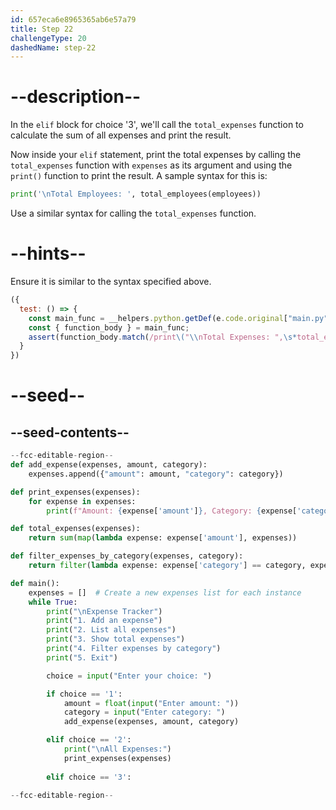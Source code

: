 ```yaml
---
id: 657eca6e8965365ab6e57a79
title: Step 22
challengeType: 20
dashedName: step-22
---
```


# --description--

In the `elif` block for choice '3', we'll call the `total_expenses` function to calculate the sum of all expenses and print the result.

Now inside your `elif` statement, print the total expenses by calling the `total_expenses` function with `expenses` as its argument and using the `print()` function to print the result. A sample syntax for this is:

```py
print('\nTotal Employees: ', total_employees(employees))
```

Use a similar syntax for calling the `total_expenses` function. 

# --hints--

Ensure it is similar to the syntax specified above.

```js
({
  test: () => {
    const main_func = __helpers.python.getDef(e.code.original["main.py"], "main");
    const { function_body } = main_func;
    assert(function_body.match(/print\("\\nTotal Expenses: ",\s*total_expenses\(expenses\)\)/ms),);
  }
})

```
# --seed--

## --seed-contents--

```py
--fcc-editable-region--
def add_expense(expenses, amount, category):
    expenses.append({"amount": amount, "category": category})

def print_expenses(expenses):
    for expense in expenses:
        print(f"Amount: {expense['amount']}, Category: {expense['category']}")

def total_expenses(expenses):
    return sum(map(lambda expense: expense['amount'], expenses))

def filter_expenses_by_category(expenses, category):
    return filter(lambda expense: expense['category'] == category, expenses)

def main():
    expenses = []  # Create a new expenses list for each instance
    while True:
        print("\nExpense Tracker")
        print("1. Add an expense")
        print("2. List all expenses")
        print("3. Show total expenses")
        print("4. Filter expenses by category")
        print("5. Exit")

        choice = input("Enter your choice: ")

        if choice == '1':
            amount = float(input("Enter amount: "))
            category = input("Enter category: ")
            add_expense(expenses, amount, category)

        elif choice == '2':
            print("\nAll Expenses:")
            print_expenses(expenses)
            
        elif choice == '3':

--fcc-editable-region--
```
